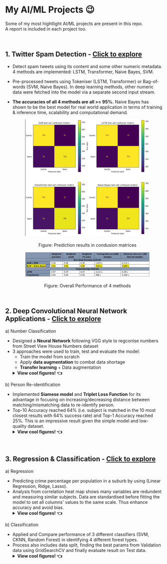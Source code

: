 # **My AI/ML Projects** 😉

Some of my most hightlight AI/ML projects are present in this repo.  
A report is included in each project too.

<br>

## **1. Twitter Spam Detection -** [Click to explore](/1.%20Twitter%20Spam%20Detection/)

- Detect spam tweets using its content and some other numeric metadata. 4 methods are implemented: LSTM, Transformer, Naive Bayes, SVM. 
- Pre-processed tweets using Tokeniser (LSTM, Transformer) or Bag-of-words (SVM, Naive Bayes). In deep learning methods, other numeric data were fetched into the model via a separate second input stream.
- **The accuracies of all 4 methods are all >= 95%.** Naive Bayes has shown to be the best model for real world application in terms of training & inference time, scalability and computational demand.

    <center>
    <figure><img src="public/images/twitter_confusion_matrices.png" alt="Figure: Prediction results in condusion matrices" style="width:500px"><figcaption align="center"><br>Figure: Prediction results in condusion matrices</figcaption></figure>
    <figure><img src="public/images/twitter_overall_performance.png" alt="Figure: Overall Performance of 4 methods" style="width:500px"><figcaption align="center"><br>Figure: Overall Performance of 4 methods</figcaption></figure>
    </center>
    

<br>

## **2. Deep Convolutional Neural Network Applications -** [Click to explore](/2.%20Deep%20Convolutional%20Neural%20Network%20Applications/)

a) Number Classification
- Designed a **Neural Network** following VGG style to regconise numbers from Street View House Numbers dataset
- 3 approaches were used to train, test and evaluate the model:
    - Train the model from scratch
    - Apply **data augmentation** to combat data shortage
    - **Transfer learning** + Data augmentation
    <details>
    <summary><b>View cool figures! 👈</b></summary>
    <center>
    <figure><img src="public/images/dcnn_identifying_numbers.png" alt="Figure: Performance of 3 approaches, plus a non-deep method - SVM" style="width:600px"><figcaption align="center"><br>Figure: Performance of 3 approaches, plus a non-deep method - SVM</figcaption></figure>
    </center>
    </details>

b) Person Re-identification
- Implemented **Siamese model** and **Triplet Loss Function** for its advantage in focusing on increasing/decreasing distance between matching/mismatching data to re-identify person.
- Top-10 Accuracy reached 64% (i.e. subject is matched in the 10 most closest results with 64% success rate) and Top-1 Accuracy reached 25%. This is an impressive result given the simple model and low-quality dataset.
    <details>
    <summary><b>View cool figures! 👈</b></summary>
    <center>
    <figure><img src="public/images/dcnn_cmc_curve.png" alt="Figure: Cumulative Matching Characteristics (CMC) curve of the Siamese Model" style="width:400px"><figcaption align="center"><br>Figure: Cumulative Matching Characteristics (CMC) curve of the Siamese Model</figcaption></figure>
    </center>
    </details>

<br>

## **3. Regression & Classification -** [Click to explore](/3.%20Regression%20%26%20Classification/)

a) Regression
- Predicting crime percentage per population in a suburb by using (Linear Regression, Ridge, Lasso). 
- Analysis from correlation heat map shows many variables are redundent and measuring similar subjects. Data are standardised before fitting the model to set all columns' values to the same scale. Thus enhance accuracy and avoid bias.
    <details>
    <summary><b>View cool figures! 👈</b></summary>
    <center>
    <figure><img src="public/images/regression_corr_heatmap.png" alt="igure: Data correlation heatmap" style="width:500px"><figcaption align="center"><br>Figure: Data correlation heatmap</figcaption></figure>
    <figure><img src="public/images/regression_linear_regression.png" alt="Figure: Linear Regression result and its prediction" style="width:500px"><figcaption align="center"><br>Figure: Linear Regression result and its prediction</figcaption></figure>
    </center>
    </details>



b) Classification
- Applied and Compare performance of 3 different classifiers (SVM, CKNN, Random Forest) in identifying 4 different forest types.
- Process also includes data split, finding the best params from Validation data using GridSearchCV and finally evaluate result on Test data.
    <details>
    <summary><b>View cool figures! 👈</b></summary>
    <center>
    <figure><img src="public/images/classification_corr_heatmap.png" alt="Figure: Data correlation heatmap" style="width:500px"><figcaption align="center"><br>Figure: Data correlation heatmap</figcaption></figure>
    <figure><img src="public/images/classification_svm_best.png" alt="Figure: Confusion matrices of SVM prediction" style="width:500px"><figcaption align="center"><br>Figure: Confusion matrices of SVM prediction</figcaption></figure>
    </center>
    </details>

